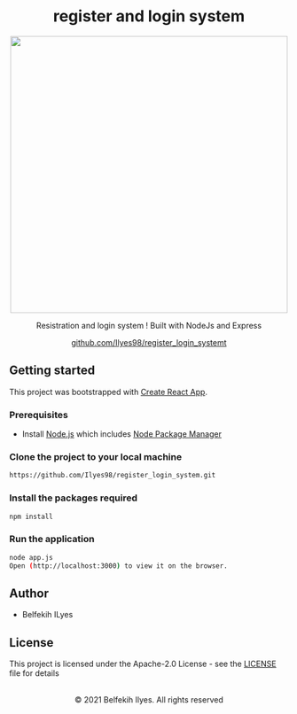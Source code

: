 <h1 align="center">register and login system</h1>

<p align="center">
    <img src="https://urlz.fr/gIHu" width="500px" />

</p>

<p align="center">
  Resistration and login system ! Built with NodeJs and Express
</p>

<p align="center">
  <a href="https://github.com/Ilyes98/register_login_system">github.com/Ilyes98/register_login_systemt</a>
</p>

## Getting started

This project was bootstrapped with [Create React App](https://github.com/facebook/create-react-app).

### Prerequisites

- Install [Node.js](https://nodejs.org) which includes [Node Package Manager](https://www.npmjs.com/get-npm)

### Clone the project to your local machine

```bash
https://github.com/Ilyes98/register_login_system.git
```
### Install the packages required

```bash
npm install
```
### Run the application

```bash
node app.js
Open (http://localhost:3000) to view it on the browser.
```

## Author

- Belfekih ILyes

## License

This project is licensed under the Apache-2.0 License - see the [LICENSE](LICENSE) file for details

<p align="center">
  <br />
  © 2021 Belfekih Ilyes. All rights reserved
</p>
